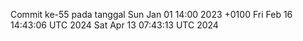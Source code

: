 Commit ke-55 pada tanggal Sun Jan 01 14:00 2023 +0100
Fri Feb 16 14:43:06 UTC 2024
Sat Apr 13 07:43:13 UTC 2024

